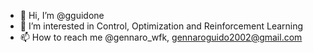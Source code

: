 - 👋 Hi, I’m @gguidone
- 👀 I’m interested in Control, Optimization and Reinforcement Learning
- 📫 How to reach me @gennaro_wfk, gennaroguido2002@gmail.com 

<!---
gguidone/gguidone is a ✨ special ✨ repository because its `README.md` (this file) appears on your GitHub profile.
You can click the Preview link to take a look at your changes.
--->
